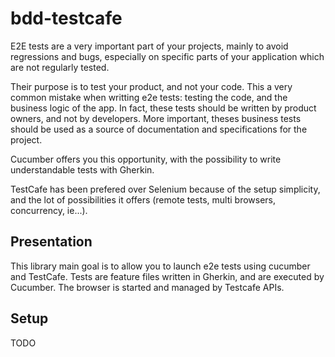 # bdd-testcafe

E2E tests are a very important part of your projects, mainly to avoid regressions and bugs, especially on specific parts of your application which are not regularly tested.

Their purpose is to test your product, and not your code. This a very common mistake when writting e2e tests: testing the code, and the business logic of the app. In fact, these tests should be written by product owners, and not by developers. More important, theses business tests should be used as a source of documentation and specifications for the project.

Cucumber offers you this opportunity, with the possibility to write understandable tests with Gherkin.

TestCafe has been prefered over Selenium because of the setup simplicity, and the lot of possibilities it offers (remote tests, multi browsers, concurrency, ie...).

## Presentation
This library main goal is to allow you to launch e2e tests using cucumber and TestCafe. Tests are feature files written in Gherkin, and are executed by Cucumber. The browser is started and managed by Testcafe APIs.

## Setup
TODO
